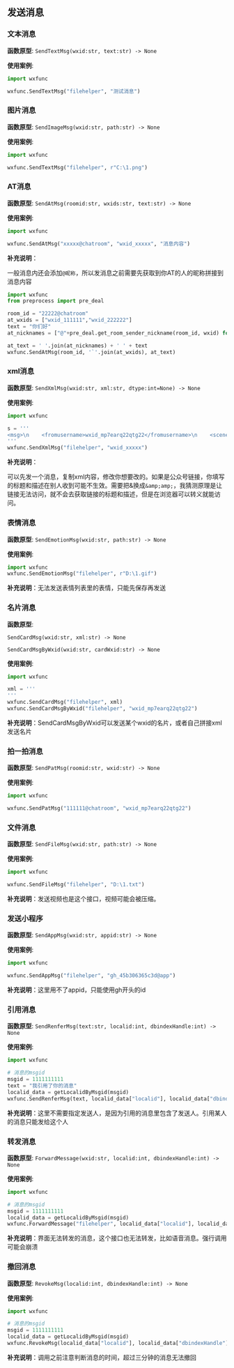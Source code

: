 ## 发送消息

### 文本消息

**函数原型**: `SendTextMsg(wxid:str, text:str) -> None`

**使用案例**: 

```python
import wxfunc

wxfunc.SendTextMsg("filehelper", "测试消息")
```

### 图片消息

**函数原型**: `SendImageMsg(wxid:str, path:str) -> None`

**使用案例**: 

```python
import wxfunc

wxfunc.SendTextMsg("filehelper", r"C:\1.png")
```

### AT消息

**函数原型**: `SendAtMsg(roomid:str, wxids:str, text:str) -> None`

**使用案例**: 

```python
import wxfunc

wxfunc.SendAtMsg("xxxxx@chatroom", "wxid_xxxxx", "消息内容")
```

**补充说明**：

一般消息内还会添加`@昵称`，所以发消息之前需要先获取到你AT的人的昵称拼接到消息内容

```python
import wxfunc
from preprocess import pre_deal

room_id = "22222@chatroom"
at_wxids = ["wxid_111111","wxid_222222"]
text = "你们好"
at_nicknames = ["@"+pre_deal.get_room_sender_nickname(room_id, wxid) for wxid in at_wxids]

at_text = ' '.join(at_nicknames) + ' ' + text
wxfunc.SendAtMsg(room_id, '`'.join(at_wxids), at_text)
```

### xml消息

**函数原型**: `SendXmlMsg(wxid:str, xml:str, dtype:int=None) -> None`

**使用案例**: 

```python
import wxfunc

s = '''
<msg>\n    <fromusername>wxid_mp7earq22qtg22</fromusername>\n    <scene>0</scene>\n    <commenturl></commenturl>\n    <appmsg appid=\"\" sdkver=\"0\">\n        <title>标题</title>\n        <des>简介</des>\n        <action>view</action>\n        <type>5</type>\n        <showtype>0</showtype>\n        <content></content>\n        <url>https://mp.weixin.qq.com/mp/appmsgalbum?action=getalbum&amp;amp;__biz=MzU0OTkwODU2MA==&amp;amp;scene=1&amp;amp;album_id=3186032242465210368&amp;amp;count=3#wechat_redirect</url>\n        <dataurl></dataurl>\n        <lowurl></lowurl>\n        <lowdataurl></lowdataurl>\n        <recorditem></recorditem>\n        <thumburl>https://mmbiz.qpic.cn/mmbiz_jpg/Y56THyb6khPzg9p1PmiccLBQtibtAoMvVAUTH8xnK9ngicPBjrT5rBIzMOL3o9YFGJaOtoGQVfnKMxatViaue3FA2g/300?wxtype=jpeg&amp;wxfrom=0</thumburl>\n        <messageaction></messageaction>\n        <laninfo></laninfo>\n        <extinfo></extinfo>\n        <sourceusername>gh_98e6c50f500b</sourceusername>\n        <sourcedisplayname>Python成长路</sourcedisplayname>\n        <commenturl></commenturl>\n        <appattach>\n            <totallen>0</totallen>\n            <attachid></attachid>\n            <emoticonmd5></emoticonmd5>\n            <fileext></fileext>\n            <cdnthumburl>3057020100044b304902010002040b8e01bd02032e1802020488eda67c0204664f013a042463653562386262362d316238622d346434382d386264632d6632623236356334356538390204051408030201000405004c4c6e00</cdnthumburl>\n            <aeskey></aeskey>\n            <cdnthumbaeskey>91151136e05b317a07390aa70985c043</cdnthumbaeskey>\n            <cdnthumblength>7792</cdnthumblength>\n            <cdnthumbheight>150</cdnthumbheight>\n            <cdnthumbwidth>150</cdnthumbwidth>\n        </appattach>\n        <webviewshared>\n            <publisherId></publisherId>\n            <publisherReqId>0</publisherReqId>\n        </webviewshared>\n        <weappinfo>\n            <pagepath></pagepath>\n            <username></username>\n            <appid></appid>\n            <appservicetype>0</appservicetype>\n        </weappinfo>\n        <websearch />\n    </appmsg>\n    <appinfo>\n        <version>1</version>\n        <appname>Window wechat</appname>\n    </appinfo>\n</msg>
'''
wxfunc.SendXmlMsg("filehelper", "wxid_xxxxx")
```

**补充说明**：

可以先发一个消息，复制xml内容，修改你想要改的。如果是公众号链接，你填写的标题和描述在别人收到可能不生效。需要把&换成`&amp;amp;`，我猜测原理是让链接无法访问，就不会去获取链接的标题和描述，但是在浏览器可以转义就能访问。

### 表情消息

**函数原型**: `SendEmotionMsg(wxid:str, path:str) -> None`

**使用案例**: 

```python
import wxfunc
wxfunc.SendEmotionMsg("filehelper", r"D:\1.gif")
```

**补充说明**：无法发送表情列表里的表情，只能先保存再发送

### 名片消息

**函数原型**: 

`SendCardMsg(wxid:str, xml:str) -> None`

`SendCardMsgByWxid(wxid:str, cardWxid:str) -> None`

**使用案例**: 

```python
import wxfunc

xml = '''
'''
wxfunc.SendCardMsg("filehelper", xml)
wxfunc.SendCardMsgByWxid("filehelper", "wxid_mp7earq22qtg22")
```

**补充说明**：SendCardMsgByWxid可以发送某个wxid的名片，或者自己拼接xml发送名片

### 拍一拍消息

**函数原型**: `SendPatMsg(roomid:str, wxid:str) -> None`


**使用案例**: 

```python
import wxfunc

wxfunc.SendPatMsg("111111@chatroom", "wxid_mp7earq22qtg22")
```

### 文件消息

**函数原型**: `SendFileMsg(wxid:str, path:str) -> None`


**使用案例**: 

```python
import wxfunc

wxfunc.SendFileMsg("filehelper", "D:\1.txt")
```

**补充说明**：发送视频也是这个接口，视频可能会被压缩。


### 发送小程序

**函数原型**: `SendAppMsg(wxid:str, appid:str) -> None`


**使用案例**: 

```python
import wxfunc

wxfunc.SendAppMsg("filehelper", "gh_45b306365c3d@app")
```

**补充说明**：这里用不了appid，只能使用gh开头的id

### 引用消息

**函数原型**: `SendRenferMsg(text:str, localid:int, dbindexHandle:int) -> None`


**使用案例**: 

```python
import wxfunc

# 消息的msgid
msgid = 1111111111
text = "我引用了你的消息"
localid_data = getLocalidByMsgid(msgid)
wxfunc.SendRenferMsg(text, localid_data["localid"], localid_data["dbindexHandle"])
```

**补充说明**：这里不需要指定发送人，是因为引用的消息里包含了发送人。引用某人的消息只能发给这个人

### 转发消息

**函数原型**: `ForwardMessage(wxid:str, localid:int, dbindexHandle:int) -> None`


**使用案例**: 

```python
import wxfunc

# 消息的msgid
msgid = 1111111111
localid_data = getLocalidByMsgid(msgid)
wxfunc.ForwardMessage("filehelper", localid_data["localid"], localid_data["dbindexHandle"])
```

**补充说明**：界面无法转发的消息，这个接口也无法转发，比如语音消息。强行调用可能会崩溃


### 撤回消息

**函数原型**: `RevokeMsg(localid:int, dbindexHandle:int) -> None`


**使用案例**: 

```python
import wxfunc

# 消息的msgid
msgid = 1111111111
localid_data = getLocalidByMsgid(msgid)
wxfunc.RevokeMsg(localid_data["localid"], localid_data["dbindexHandle"])
```

**补充说明**：调用之前注意判断消息的时间，超过三分钟的消息无法撤回


